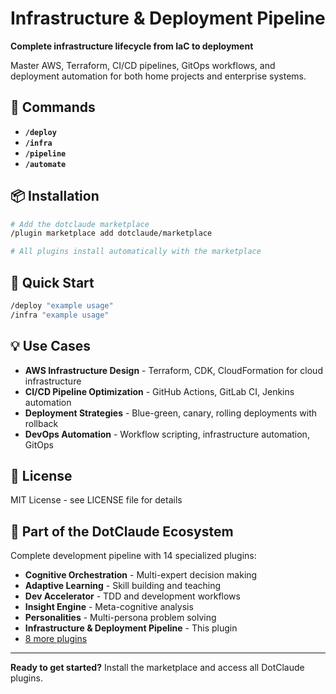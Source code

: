 # Infrastructure & Deployment Pipeline

**Complete infrastructure lifecycle from IaC to deployment**

Master AWS, Terraform, CI/CD pipelines, GitOps workflows, and deployment automation for both home projects and enterprise systems.

## 🎯 Commands

- **`/deploy`**
- **`/infra`**
- **`/pipeline`**
- **`/automate`**

## 📦 Installation

```bash
# Add the dotclaude marketplace
/plugin marketplace add dotclaude/marketplace

# All plugins install automatically with the marketplace
```

## 🚀 Quick Start

```bash
/deploy "example usage"
/infra "example usage"
```

## 💡 Use Cases

- **AWS Infrastructure Design** - Terraform, CDK, CloudFormation for cloud infrastructure
- **CI/CD Pipeline Optimization** - GitHub Actions, GitLab CI, Jenkins automation
- **Deployment Strategies** - Blue-green, canary, rolling deployments with rollback
- **DevOps Automation** - Workflow scripting, infrastructure automation, GitOps

## 📄 License

MIT License - see LICENSE file for details

## 🌟 Part of the DotClaude Ecosystem

Complete development pipeline with 14 specialized plugins:
- **Cognitive Orchestration** - Multi-expert decision making
- **Adaptive Learning** - Skill building and teaching
- **Dev Accelerator** - TDD and development workflows
- **Insight Engine** - Meta-cognitive analysis
- **Personalities** - Multi-persona problem solving
- **Infrastructure & Deployment Pipeline** - This plugin
- [8 more plugins](https://github.com/dotclaude/marketplace)

---

**Ready to get started?** Install the marketplace and access all DotClaude plugins.
